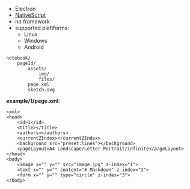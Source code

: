 - Electron
- [NativeScript](https://nativescript.org/)
- no framework
- supported plattforms:
  - Linux
  - Windows
  - Android

```
notebook/
	pageId/
		assets/
			img/
			files/
		page.xml
		sketch.svg
```    

__example/1/page.xml__:
```
<xml>
<head>
	<id>1</id>
	<title></title>
	<authors></authors>
	<currentZIndex></currentZIndex>
	<background src="preset:lines"></background>
	<pageLayout>A4 Landscape/Letter Portrait/infinite</pageLayout>
</head>
<body>
	<image x="" y="" src="image.jpg" z-index="1">
	<text x="" y="" content="# Markdown" z-index="2">
	<form x="" y="" type="circle" z-index="3">
</body>
```
